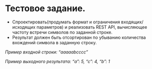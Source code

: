 # Тестовое задание.


* Спроектировать(продумать формат и ограничения входящих/исходящих параметров) и реализовать REST API, вычисляющее частоту встречи символов по заданной строке.
* Результат должен быть отсортирован по убыванию количества вхождений символа в заданную строку.


_Пример входной строки: “aaaaabcccc”_

_Пример выходного результата: “a”: 5, “c”: 4, “b”: 1_